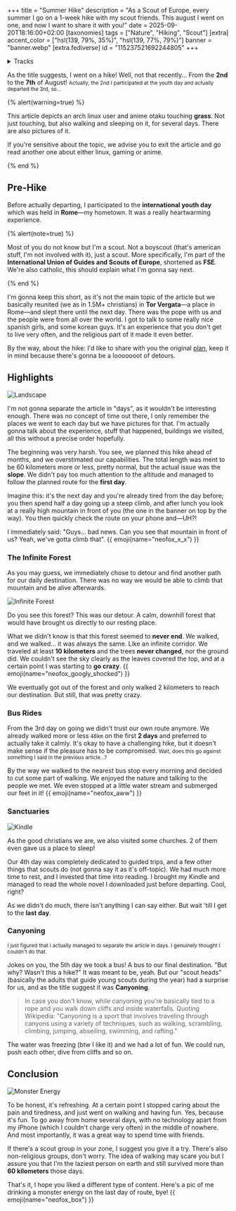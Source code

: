+++
title = "Summer Hike"
description = "As a Scout of Europe, every summer I go on a 1-week hike with my scout friends. This august I went on one, and now I want to share it with you!"
date = 2025-09-20T18:16:00+02:00
[taxonomies]
tags = ["Nature", "Hiking", "Scout"]
[extra]
accent_color = ["hsl(139, 79%, 35%)", "hsl(139, 77%, 79%)"]
banner = "banner.webp"
[extra.fediverse]
id = "115237521692244805"
+++

<details>
<summary>Tracks</summary>

This time, I'm listening to [Lo-files](https://album.link/i/1821917950) by **Bring Me The Horizon**. It's an album with lo-fi versions of their most famous songs, which give you both chilling and exciting vibes. The same vibes I had while living the experience that I'm about to narrate.

During the hike itself I didn't have earbuds, so I didn't listen to any music. But I didn't have to, 'cause listening to the nature surrounding you while traveling has no substitutes.

</details>

As the title suggests, I went on a hike! Well, not that recently... From the **2nd** to the **7th** of August! <small>Actually, the 2nd I participated at the youth day and actually departed the 3rd, so...</small>

{% alert(warning=true) %}

This article depicts an arch linux user and anime otaku touching **grass**. Not just touching, but also walking and sleeping on it, for several days. There are also pictures of it.

If you're sensitive about the topic, we advise you to exit the article and go read another one about either linux, gaming or anime.

{% end %}

## Pre-Hike

Before actually departing, I participated to the **international youth day** which was held in **Rome**&mdash;my hometown. It was a really heartwarming experience.

{% alert(note=true) %}

Most of you do not know but I'm a scout. Not a boyscout (that's american stuff, I'm not involved with it), just a scout. More specifically, I'm part of the **International Union of Guides and Scouts of Europe**, shortened as **FSE**. We're also catholic, this should explain what I'm gonna say next.

{% end %}

I'm gonna keep this short, as it's not the main topic of the article but we basically reunited (we as in 1.5M+ christians) in **Tor Vergata**&mdash;a place in Rome&mdash;and slept there until the next day. There was the pope with us and the people were from all over the world. I got to talk to some really nice spanish girls, and some korean guys. It's an experience that you don't get to live very often, and the religious part of it made it even better.

By the way, about the hike: I'd like to share with you the original <a class="external" href="https://www.outdooractive.com/it/route/escursione-di-piu-giorni/provincia-di-roma/campo-v2-clan-la-fenice/316924242/?share=%7E3iq7dgnm%244ossntsg">plan</a>, keep it in mind because there's gonna be a looooooot of detours.

## Highlights

![Landscape](landscape.webp#end)

I'm not gonna separate the article in "days", as it wouldn't be interesting enough. There was no concept of time out there, I only remember the places we went to each day but we have pictures for that. I'm actually gonna talk about the experience, stuff that happened, buildings we visited, all this without a precise order hopefully.

The beginning was very harsh. You see, we planned this hike ahead of months, and we overstimated our capabilities. The total length was ment to be 60 kilometers more or less, pretty normal, but the actual issue was the **slope**. We didn't pay too much attention to the altitude and managed to follow the planned route for the **first day**.

Imagine this: it's the next day and you're already tired from the day before; you then spend half a day going up a steep climb, and after lunch you look at a really high mountain in front of you (the one in the banner on top by the way). You then quickly check the route on your phone and&mdash;UH?!

I immediately said: "Guys... bad news. Can you see that mountain in front of us? Yeah, we've gotta climb that". {{ emoji(name="neofox_x_x") }}

### The Infinite Forest

As you may guess, we immediately chose to detour and find another path for our daily destination. There was no way we would be able to climb that mountain and be alive afterwards.

![Infinite Forest](infinite-forest.webp#start)

Do you see this forest? This was our detour. A calm, downhill forest that would have brought us directly to our resting place.

What we didn't know is that this forest seemed to **never end**. We walked, and we walked... it was always the same. Like an infinite corridor. We traveled at least **10 kilometers** and the trees **never changed**, nor the ground did. We couldn't see the sky clearly as the leaves covered the top, and at a certain point I was starting to **go crazy**. {{ emoji(name="neofox_googly_shocked") }}

We eventually got out of the forest and only walked 2 kilometers to reach our destination. But still, that was pretty crazy.

### Bus Rides

From the 3rd day on going we didn't trust our own route anymore. We already walked more or less `40km` on the first **2 days** and preferred to actually take it calmly. It's okay to have a challenging hike, but it doesn't make sense if the pleasure has to be compromised. <small>Wait, does this go against something I said in the previous article...?</small>

By the way we walked to the nearest bus stop every morning and decided to cut some part of walking. We enjoyed the nature and talking to the people we met. We even stopped at a little water stream and submerged our feet in it! {{ emoji(name="neofox_aww") }}

### Sanctuaries

![Kindle](kindle.webp#end)

As the good christians we are, we also visited some churches. 2 of them even gave us a place to sleep!

Our 4th day was completely dedicated to guided trips, and a few other things that scouts do (not gonna say it as it's off-topic). We had much more time to rest, and I invested that time into reading. I brought my Kindle and managed to read the whole novel I downloaded just before departing. Cool, right?

As we didn't do much, there isn't anything I can say either. But wait 'till I get to the **last day**.

### Canyoning

<small>I just figured that I actually managed to separate the article in days. I genuinely thought I couldn't do that.</small>

Jokes on you, the 5th day we took a bus! A bus to our final destination. "But why? Wasn't this a hike?" It was meant to be, yeah. But our "scout heads" (basically the adults that guide young scouts during the year) had a surprise for us, and as the title suggest it was **Canyoning**.

> In case you don't know, while canyoning you're basically tied to a rope and you walk down cliffs and inside waterfalls.
> Quoting Wikipedia: "Canyoning is a sport that involves traveling through canyons using a variety of techniques, such as walking, scrambling, climbing, jumping, abseiling, swimming, and rafting."

The water was freezing (btw I like it) and we had a lot of fun. We could run, push each other, dive from cliffs and so on.

## Conclusion

![Monster Energy](monster.webp#end#spoiler)

To be honest, it's refreshing. At a certain point I stopped caring about the pain and tiredness, and just went on walking and having fun. Yes, because it's fun. To go away from home several days, with no technology apart from my iPhone (which I couldn't charge very often) in the middle of nowhere. And most importantly, it was a great way to spend time with friends.

If there's a scout group in your zone, I suggest you give it a try. There's also non-religious groups, don't worry. The idea of walking may scare you but I assure you that I'm the laziest person on earth and still survived more than **60 kilometers** those days.

That's it, I hope you liked a different type of content. Here's a pic of me drinking a monster energy on the last day of route, bye! {{ emoji(name="neofox_box") }}
